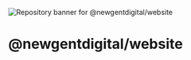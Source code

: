 ![Repository banner for @newgentdigital/website](https://raw.githubusercontent.com/newgentdigital/.github/refs/heads/main/banner.png)

# @newgentdigital/website
